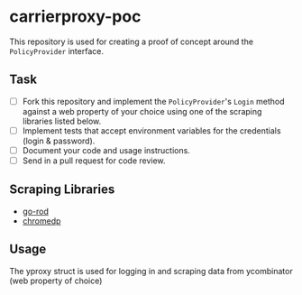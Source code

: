 # carrierproxy-poc

This repository is used for creating a proof of concept around the `PolicyProvider` interface.

## Task

- [ ] Fork this repository and implement the `PolicyProvider`'s `Login` method against a web property of your choice using one of the scraping libraries listed below. 
- [ ] Implement tests that accept environment variables for the credentials (login & password). 
- [ ] Document your code and usage instructions.
- [ ] Send in a pull request for code review.

## Scraping Libraries

* [go-rod](https://github.com/go-rod/rod)
* [chromedp](https://github.com/chromedp/chromedp)

## Usage

The yproxy struct is used for logging in and scraping data from ycombinator (web property of choice)


